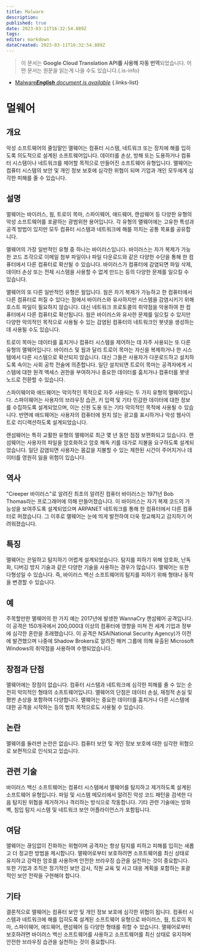 ```yaml
---
title: Malware
description: 
published: true
date: 2023-03-11T16:32:54.889Z
tags: 
editor: markdown
dateCreated: 2023-03-11T16:32:54.889Z
---
```


> 이 문서는 **Google Cloud Translation API를 사용해 자동 번역**되었습니다.
어떤 문서는 원문을 읽는게 나을 수도 있습니다.{.is-info}



- [Malware***English** document is available*](/en/Knowledge-base/Dictionary/malware)
{.links-list}



# 멀웨어

## 개요
악성 소프트웨어의 줄임말인 맬웨어는 컴퓨터 시스템, 네트워크 또는 장치에 해를 입히도록 의도적으로 설계된 소프트웨어입니다. 데이터를 손상, 방해 또는 도용하거나 컴퓨터 시스템이나 네트워크를 제어할 목적으로 만들어진 소프트웨어 유형입니다. 맬웨어는 컴퓨터 시스템의 보안 및 개인 정보 보호에 심각한 위협이 되며 기업과 개인 모두에게 심각한 피해를 줄 수 있습니다.

## 설명
멀웨어는 바이러스, 웜, 트로이 목마, 스파이웨어, 애드웨어, 랜섬웨어 등 다양한 유형의 악성 소프트웨어를 포괄하는 광범위한 용어입니다. 각 유형의 맬웨어에는 고유한 특성과 공격 방법이 있지만 모두 컴퓨터 시스템과 네트워크에 해를 끼치는 공통 목표를 공유합니다.

맬웨어의 가장 일반적인 유형 중 하나는 바이러스입니다. 바이러스는 자가 복제가 가능한 코드 조각으로 이메일 첨부 파일이나 파일 다운로드와 같은 다양한 수단을 통해 한 컴퓨터에서 다른 컴퓨터로 확산될 수 있습니다. 바이러스가 컴퓨터에 감염되면 파일 삭제, 데이터 손상 또는 전체 시스템을 사용할 수 없게 만드는 등의 다양한 문제를 일으킬 수 있습니다.

맬웨어의 또 다른 일반적인 유형은 웜입니다. 웜은 자기 복제가 가능하고 한 컴퓨터에서 다른 컴퓨터로 퍼질 수 있다는 점에서 바이러스와 유사하지만 시스템을 감염시키기 위해 호스트 파일이 필요하지 않습니다. 대신 네트워크 프로토콜의 취약점을 악용하여 한 컴퓨터에서 다른 컴퓨터로 확산됩니다. 웜은 바이러스와 유사한 문제를 일으킬 수 있지만 다양한 악의적인 목적으로 사용될 수 있는 감염된 컴퓨터의 네트워크인 봇넷을 생성하는 데 사용될 수도 있습니다.

트로이 목마는 데이터를 훔치거나 컴퓨터 시스템을 제어하는 데 자주 사용되는 또 다른 유형의 맬웨어입니다. 바이러스 및 웜과 달리 트로이 목마는 자신을 복제하거나 한 시스템에서 다른 시스템으로 확산되지 않습니다. 대신 그들은 사용자가 다운로드하고 설치하도록 속이는 사회 공학 전술에 의존합니다. 일단 설치되면 트로이 목마는 공격자에게 시스템에 대한 원격 액세스 권한을 부여하거나 중요한 데이터를 훔치거나 컴퓨터를 봇넷 노드로 전환할 수 있습니다.

스파이웨어와 애드웨어는 악의적인 목적으로 자주 사용되는 두 가지 유형의 맬웨어입니다. 스파이웨어는 사용자의 브라우징 습관, 키 입력 및 기타 민감한 데이터에 대한 정보를 수집하도록 설계되었으며, 이는 신원 도용 또는 기타 악의적인 목적에 사용될 수 있습니다. 반면에 애드웨어는 사용자의 컴퓨터에 원치 않는 광고를 표시하거나 악성 웹사이트로 리디렉션하도록 설계되었습니다.

랜섬웨어는 특히 교활한 유형의 맬웨어로 최근 몇 년 동안 점점 보편화되고 있습니다. 랜섬웨어는 사용자의 파일을 암호화하고 암호 해독 키를 대가로 지불을 요구하도록 설계되었습니다. 일단 감염되면 사용자는 몸값을 지불할 수 있는 제한된 시간이 주어지거나 데이터를 영원히 잃을 위험이 있습니다.

## 역사
"Creeper 바이러스"로 알려진 최초의 알려진 컴퓨터 바이러스는 1971년 Bob Thomas라는 프로그래머에 의해 만들어졌습니다. 이 바이러스는 자기 복제 코드의 가능성을 보여주도록 설계되었으며 ARPANET 네트워크를 통해 한 컴퓨터에서 다른 컴퓨터로 퍼졌습니다. 그 이후로 맬웨어는 눈에 띄게 발전하여 더욱 정교해지고 감지하기 어려워졌습니다.

## 특징
맬웨어는 은밀하고 탐지하기 어렵게 설계되었습니다. 탐지를 피하기 위해 암호화, 난독화, 디버깅 방지 기술과 같은 다양한 기술을 사용하는 경우가 많습니다. 맬웨어는 또한 다형성일 수 있습니다. 즉, 바이러스 백신 소프트웨어의 탐지를 피하기 위해 형태나 동작을 변경할 수 있습니다.

## 예
주목할만한 맬웨어의 한 가지 예는 2017년에 발생한 WannaCry 랜섬웨어 공격입니다. 이 공격은 150개국에서 200,000대 이상의 컴퓨터에 영향을 미쳐 전 세계 기업과 정부에 심각한 혼란을 초래했습니다. 이 공격은 NSA(National Security Agency)가 이전에 발견했으며 나중에 Shadow Brokers로 알려진 해커 그룹에 의해 유출된 Microsoft Windows의 취약점을 사용하여 수행되었습니다.

## 장점과 단점
맬웨어에는 장점이 없습니다. 컴퓨터 시스템과 네트워크에 심각한 피해를 줄 수 있는 순전히 악의적인 형태의 소프트웨어입니다. 맬웨어의 단점은 데이터 손실, 재정적 손실 및 평판 손상을 포함하여 다양합니다. 맬웨어는 중요한 데이터를 훔치거나 다른 시스템에 대한 공격을 시작하는 등의 범죄 목적으로도 사용될 수 있습니다.

## 논란
맬웨어를 둘러싼 논란은 없습니다. 컴퓨터 보안 및 개인 정보 보호에 대한 심각한 위협으로 보편적으로 인식되고 있습니다.

## 관련 기술
바이러스 백신 소프트웨어는 컴퓨터 시스템에서 맬웨어를 탐지하고 제거하도록 설계된 소프트웨어 유형입니다. 파일 및 시스템 메모리에서 알려진 악성 코드 패턴을 검색한 다음 탐지된 위협을 제거하거나 격리하는 방식으로 작동합니다. 기타 관련 기술에는 방화벽, 침입 탐지 시스템 및 네트워크 보안 어플라이언스가 포함됩니다.

## 여담
맬웨어는 끊임없이 진화하는 위협이며 공격자는 항상 탐지를 피하고 피해를 입히는 새롭고 더 정교한 방법을 제시합니다. 맬웨어로부터 보호하려면 소프트웨어를 최신 상태로 유지하고 강력한 암호를 사용하며 안전한 브라우징 습관을 실천하는 것이 중요합니다. 또한 기업과 조직은 정기적인 보안 감사, 직원 교육 및 사고 대응 계획을 포함하는 포괄적인 보안 전략을 구현해야 합니다.

## 기타
결론적으로 맬웨어는 컴퓨터 보안 및 개인 정보 보호에 심각한 위협이 됩니다. 컴퓨터 시스템과 네트워크에 해를 입히도록 설계된 소프트웨어 유형으로 바이러스, 웜, 트로이 목마, 스파이웨어, 애드웨어, 랜섬웨어 등 다양한 형태를 취할 수 있습니다. 맬웨어로부터 보호하려면 바이러스 백신 소프트웨어를 사용하고 소프트웨어를 최신 상태로 유지하며 안전한 브라우징 습관을 실천하는 것이 중요합니다.